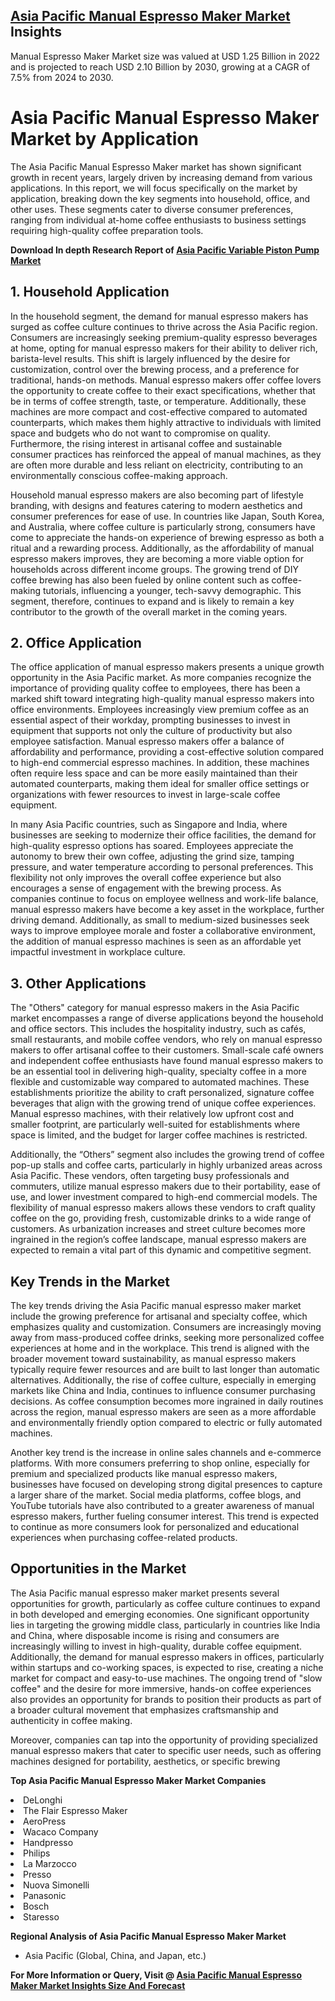 <h2><a href="https://www.verifiedmarketreports.com/download-sample/?rid=439500&amp;utm_source=Github-Feb&amp;utm_medium=219" target="_blank">Asia Pacific Manual Espresso Maker Market</a> Insights</h2><p>Manual Espresso Maker Market size was valued at USD 1.25 Billion in 2022 and is projected to reach USD 2.10 Billion by 2030, growing at a CAGR of 7.5% from 2024 to 2030.</p><p><h1>Asia Pacific Manual Espresso Maker Market by Application</h1> <p>The Asia Pacific Manual Espresso Maker market has shown significant growth in recent years, largely driven by increasing demand from various applications. In this report, we will focus specifically on the market by application, breaking down the key segments into household, office, and other uses. These segments cater to diverse consumer preferences, ranging from individual at-home coffee enthusiasts to business settings requiring high-quality coffee preparation tools.</p> <p><p><strong>Download In depth Research Report of <a href="https://www.verifiedmarketreports.com/download-sample/?rid=236118&amp;utm_source=Pulse-Dec&amp;utm_medium=219" target="_blank">Asia Pacific Variable Piston Pump Market</a></strong></p></p> <h2>1. Household Application</h2> <p>In the household segment, the demand for manual espresso makers has surged as coffee culture continues to thrive across the Asia Pacific region. Consumers are increasingly seeking premium-quality espresso beverages at home, opting for manual espresso makers for their ability to deliver rich, barista-level results. This shift is largely influenced by the desire for customization, control over the brewing process, and a preference for traditional, hands-on methods. Manual espresso makers offer coffee lovers the opportunity to create coffee to their exact specifications, whether that be in terms of coffee strength, taste, or temperature. Additionally, these machines are more compact and cost-effective compared to automated counterparts, which makes them highly attractive to individuals with limited space and budgets who do not want to compromise on quality. Furthermore, the rising interest in artisanal coffee and sustainable consumer practices has reinforced the appeal of manual machines, as they are often more durable and less reliant on electricity, contributing to an environmentally conscious coffee-making approach.</p> <p>Household manual espresso makers are also becoming part of lifestyle branding, with designs and features catering to modern aesthetics and consumer preferences for ease of use. In countries like Japan, South Korea, and Australia, where coffee culture is particularly strong, consumers have come to appreciate the hands-on experience of brewing espresso as both a ritual and a rewarding process. Additionally, as the affordability of manual espresso makers improves, they are becoming a more viable option for households across different income groups. The growing trend of DIY coffee brewing has also been fueled by online content such as coffee-making tutorials, influencing a younger, tech-savvy demographic. This segment, therefore, continues to expand and is likely to remain a key contributor to the growth of the overall market in the coming years.</p> <h2>2. Office Application</h2> <p>The office application of manual espresso makers presents a unique growth opportunity in the Asia Pacific market. As more companies recognize the importance of providing quality coffee to employees, there has been a marked shift toward integrating high-quality manual espresso makers into office environments. Employees increasingly view premium coffee as an essential aspect of their workday, prompting businesses to invest in equipment that supports not only the culture of productivity but also employee satisfaction. Manual espresso makers offer a balance of affordability and performance, providing a cost-effective solution compared to high-end commercial espresso machines. In addition, these machines often require less space and can be more easily maintained than their automated counterparts, making them ideal for smaller office settings or organizations with fewer resources to invest in large-scale coffee equipment.</p> <p>In many Asia Pacific countries, such as Singapore and India, where businesses are seeking to modernize their office facilities, the demand for high-quality espresso options has soared. Employees appreciate the autonomy to brew their own coffee, adjusting the grind size, tamping pressure, and water temperature according to personal preferences. This flexibility not only improves the overall coffee experience but also encourages a sense of engagement with the brewing process. As companies continue to focus on employee wellness and work-life balance, manual espresso makers have become a key asset in the workplace, further driving demand. Additionally, as small to medium-sized businesses seek ways to improve employee morale and foster a collaborative environment, the addition of manual espresso machines is seen as an affordable yet impactful investment in workplace culture.</p> <h2>3. Other Applications</h2> <p>The "Others" category for manual espresso makers in the Asia Pacific market encompasses a range of diverse applications beyond the household and office sectors. This includes the hospitality industry, such as cafés, small restaurants, and mobile coffee vendors, who rely on manual espresso makers to offer artisanal coffee to their customers. Small-scale café owners and independent coffee enthusiasts have found manual espresso makers to be an essential tool in delivering high-quality, specialty coffee in a more flexible and customizable way compared to automated machines. These establishments prioritize the ability to craft personalized, signature coffee beverages that align with the growing trend of unique coffee experiences. Manual espresso machines, with their relatively low upfront cost and smaller footprint, are particularly well-suited for establishments where space is limited, and the budget for larger coffee machines is restricted.</p> <p>Additionally, the “Others” segment also includes the growing trend of coffee pop-up stalls and coffee carts, particularly in highly urbanized areas across Asia Pacific. These vendors, often targeting busy professionals and commuters, utilize manual espresso makers due to their portability, ease of use, and lower investment compared to high-end commercial models. The flexibility of manual espresso makers allows these vendors to craft quality coffee on the go, providing fresh, customizable drinks to a wide range of customers. As urbanization increases and street culture becomes more ingrained in the region’s coffee landscape, manual espresso makers are expected to remain a vital part of this dynamic and competitive segment.</p> <h2>Key Trends in the Market</h2> <p>The key trends driving the Asia Pacific manual espresso maker market include the growing preference for artisanal and specialty coffee, which emphasizes quality and customization. Consumers are increasingly moving away from mass-produced coffee drinks, seeking more personalized coffee experiences at home and in the workplace. This trend is aligned with the broader movement toward sustainability, as manual espresso makers typically require fewer resources and are built to last longer than automatic alternatives. Additionally, the rise of coffee culture, especially in emerging markets like China and India, continues to influence consumer purchasing decisions. As coffee consumption becomes more ingrained in daily routines across the region, manual espresso makers are seen as a more affordable and environmentally friendly option compared to electric or fully automated machines.</p> <p>Another key trend is the increase in online sales channels and e-commerce platforms. With more consumers preferring to shop online, especially for premium and specialized products like manual espresso makers, businesses have focused on developing strong digital presences to capture a larger share of the market. Social media platforms, coffee blogs, and YouTube tutorials have also contributed to a greater awareness of manual espresso makers, further fueling consumer interest. This trend is expected to continue as more consumers look for personalized and educational experiences when purchasing coffee-related products.</p> <h2>Opportunities in the Market</h2> <p>The Asia Pacific manual espresso maker market presents several opportunities for growth, particularly as coffee culture continues to expand in both developed and emerging economies. One significant opportunity lies in targeting the growing middle class, particularly in countries like India and China, where disposable income is rising and consumers are increasingly willing to invest in high-quality, durable coffee equipment. Additionally, the demand for manual espresso makers in offices, particularly within startups and co-working spaces, is expected to rise, creating a niche market for compact and easy-to-use machines. The ongoing trend of "slow coffee" and the desire for more immersive, hands-on coffee experiences also provides an opportunity for brands to position their products as part of a broader cultural movement that emphasizes craftsmanship and authenticity in coffee making.</p> <p>Moreover, companies can tap into the opportunity of providing specialized manual espresso makers that cater to specific user needs, such as offering machines designed for portability, aesthetics, or specific brewing</p><p><strong>Top Asia Pacific Manual Espresso Maker Market Companies</strong></p><div data-test-id=""><p><li>DeLonghi</li><li> The Flair Espresso Maker</li><li> AeroPress</li><li> Wacaco Company</li><li> Handpresso</li><li> Philips</li><li> La Marzocco</li><li> Presso</li><li> Nuova Simonelli</li><li> Panasonic</li><li> Bosch</li><li> Staresso</li></p><div><strong>Regional Analysis of&nbsp;Asia Pacific Manual Espresso Maker Market</strong></div><ul><li dir="ltr"><p dir="ltr">Asia Pacific (Global, China, and Japan, etc.)</p></li></ul><p><strong>For More Information or Query, Visit @&nbsp;</strong><strong><a href="https://www.verifiedmarketreports.com/product/manual-espresso-maker-market/?utm_source=Github-Feb&amp;utm_medium=219" target="_blank">Asia Pacific Manual Espresso Maker Market Insights Size And Forecast</a></strong></p></div><h2>&nbsp;</h2><div data-test-id="">&nbsp;</div>

